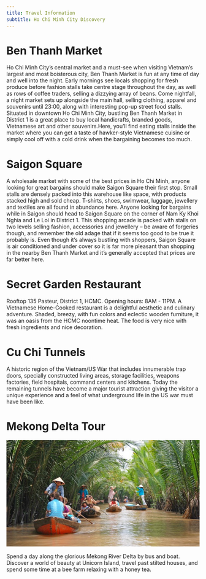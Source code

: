 ```yaml
---
title: Travel Information
subtitle: Ho Chi Minh City Discovery
---
```


# Ben Thanh Market

Ho Chi Minh City’s central market and a must-see when visiting Vietnam’s largest and most boisterous city, Ben Thanh Market is fun at any time of day and well into the night. Early mornings see locals shopping for fresh produce before fashion stalls take centre stage throughout the day, as well as rows of coffee traders, selling a dizzying array of beans. Come nightfall, a night market sets up alongside the main hall, selling clothing, apparel and souvenirs until 23:00, along with interesting pop-up street food stalls. Situated in downtown Ho Chi Minh City, bustling Ben Thanh Market in District 1 is a great place to buy local handicrafts, branded goods, Vietnamese art and other souvenirs.Here, you’ll find eating stalls inside the market where you can get a taste of hawker-style Vietnamese cuisine or simply cool off with a cold drink when the bargaining becomes too much.

# Saigon Square

A wholesale market with some of the best prices in Ho Chi Minh, anyone looking for great bargains should make Saigon Square their first stop. Small stalls are densely packed into this warehouse like space, with products stacked high and sold cheap. T-shirts, shoes, swimwear, luggage, jewellery and textiles are all found in abundance here. Anyone looking for bargains while in Saigon should head to Saigon Square on the corner of Nam Ky Khoi Nghia and Le Loi in District 1. This shopping arcade is packed with stalls on two levels selling fashion, accessories and jewellery – be aware of forgeries though, and remember the old adage that if it seems too good to be true it probably is. Even though it’s always bustling with shoppers, Saigon Square is air conditioned and under cover so it is far more pleasant than shopping in the nearby Ben Thanh Market and it’s generally accepted that prices are far better here.

# Secret Garden Restaurant

Rooftop 135 Pasteur, District 1, HCMC. Opening hours: 8AM - 11PM. A Vietnamese Home-Cooked restaurant is a delightful aesthetic and culinary adventure. Shaded, breezy, with fun colors and eclectic wooden furniture, it was an oasis from the HCMC noontime heat. The food is very nice with fresh ingredients and nice decoration.

# Cu Chi Tunnels

A historic region of the Vietnam/US War that includes innumerable trap doors, specially constructed living areas, storage facilities, weapons factories, field hospitals, command centers and kitchens. Today the remaining tunnels have become a major tourist attraction giving the visitor a unique experience and a feel of what underground life in the US war must have been like.

# Mekong Delta Tour

![](/assets/info/mekong.jpg)

Spend a day along the glorious Mekong River Delta by bus and boat. Discover a world of beauty at Unicorn Island, travel past stilted houses, and spend some time at a bee farm relaxing with a honey tea.
